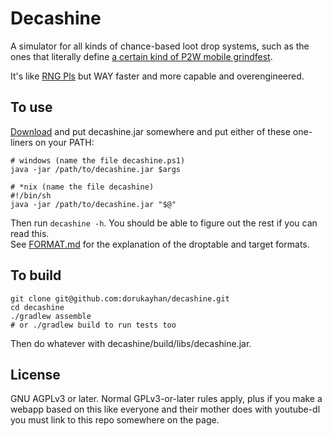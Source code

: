 # Decashine

A simulator for all kinds of chance-based loot drop systems, such as the ones that literally define [a certain kind of P2W mobile grindfest](https://en.wikipedia.org/wiki/Gacha_game).

It's like [RNG Pls](https://github.com/dorukayhan/rng-pls) but WAY faster and more capable and overengineered.

## To use

[Download](https://github.com/dorukayhan/decashine/releases/latest) and put decashine.jar somewhere and put either of these one-liners on your PATH:

    # windows (name the file decashine.ps1)
    java -jar /path/to/decashine.jar $args

    # *nix (name the file decashine)
    #!/bin/sh
    java -jar /path/to/decashine.jar "$@"

Then run `decashine -h`. You should be able to figure out the rest if you can read this.  
See [FORMAT.md](FORMAT.md) for the explanation of the droptable and target formats.

## To build

    git clone git@github.com:dorukayhan/decashine.git
    cd decashine
    ./gradlew assemble
    # or ./gradlew build to run tests too

Then do whatever with decashine/build/libs/decashine.jar.

## License

GNU AGPLv3 or later. Normal GPLv3-or-later rules apply, plus if you make a webapp based on this like everyone and their mother does with youtube-dl you must link to this repo somewhere on the page.